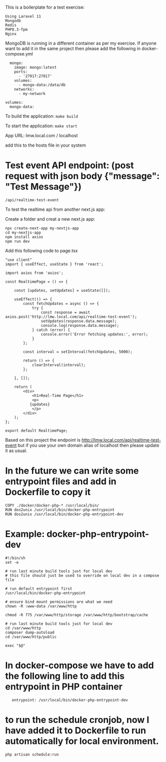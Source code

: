 
This is a boilerplate for a test exercise:
``` 
Using Laravel 11
Mongodb
Redis
PHP8.3-fpm
Nginx
```

MongoDB is running in a different container as per my exercise. If anyone want to add it in the same project then please add the following in docker-compose.yml

```
  mongo:
    image: mongo:latest
    ports:
      - '27017:27017'
    volumes:
      - mongo-data:/data/db
    networks:
      - my-network

volumes:
  mongo-data:
```

To build the application:
``` make build ```

To start the application:
``` make start ```

App URL: lmw.local.com / localhost

add this to the hosts file in your system

# Test event API endpoint: (post request with json body {"message": "Test Message"})
```
/api/realtime-test-event
```

To test the realtime api from another next.js app:

Create a folder and creat a new next.js app:
```
npx create-next-app my-nextjs-app
cd my-nextjs-app
npm install axios
npm run dev
```

Add this following code to page.tsx
```
"use client"
import { useEffect, useState } from 'react';

import axios from 'axios';

const RealtimePage = () => {

    const [updates, setUpdates] = useState([]);

    useEffect(() => {
        const fetchUpdates = async () => {
            try {
                const response = await axios.post('http://lmw.local.com/api/realtime-test-event');
                setUpdates(response.data.message);
                console.log(response.data.message);
            } catch (error) {
                console.error('Error fetching updates:', error);
            }
        };

        const interval = setInterval(fetchUpdates, 5000);
       
        return () => {
            clearInterval(interval);
        };

    }, []);

    return (
        <div>
            <h1>Real-Time Page</h1>
            <p>
           {updates}
            </p>
        </div>
    );
};

export default RealtimePage;

```
Based on this project the endpoint is http://lmw.local.com/api/realtime-test-event but if you use your own domain alias of localhost then please update it as usual. 

# In the future we can write some entrypoint files and add in Dockerfile to copy it
```
COPY ./docker/docker-php-* /usr/local/bin/
RUN dos2unix /usr/local/bin/docker-php-entrypoint
RUN dos2unix /usr/local/bin/docker-php-entrypoint-dev
```


# Example: docker-php-entrypoint-dev

```
#!/bin/sh
set -e

# run last minute build tools just for local dev
# this file should just be used to override on local dev in a compose file

# run default entrypoint first
/usr/local/bin/docker-php-entrypoint

# ensure bind mount permissions are what we need
chown -R :www-data /var/www/http

chmod -R 775 /var/www/http/storage /var/www/http/bootstrap/cache
  
# run last minute build tools just for local dev
cd /var/www/http
composer dump-autoload
cd /var/www/http/public

exec "$@"
```

# In docker-compose we have to add the following line to add this entrypoint in PHP container

```
   entrypoint: /usr/local/bin/docker-php-entrypoint-dev
```


# to run the schedule cronjob, now I have added it to Dockerfile to run automatically for local environment.
```
php artisan schedule:run
```